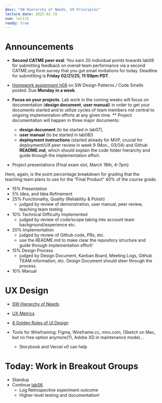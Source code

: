```yaml
---
desc: "SW Hierarchy of Needs, UX Principles"
lecture_date: 2025-02-19
num: lect11
ready: true
---
```


# Announcements
* **Second CATME peer eval**: You earn 20 individual points towards lab06 for submitting feedback on overall team performance via a second CATME.org form survey that you got email invitations for today. Deadline for submittting is **Friday 02/21/25, 11:59pm PDT**.
* [Homework assignment h08](https://ucsb-cs148.github.io/w25/hwk/h08/) on SW Design Patterns / Code Smells posted. Due **Monday in a week**. 

* **Focus on your projects**. Lab work in the coming weeks will focus on documentation (**design document**, **user manual**) in order to get your documents started and to utilize cycles of team members not central to ongoing implementation efforts at any given time. 
** Project documentation will happen in three major documents: 
    * **design document** (to be started in lab07),
    * **user manual** (to be started in lab08))
    * **deployment instructions** (started already for MVP, crucial for deployment/UX peer review in week 9 (Mon., 03/04) and Github **README.md**, which should explain the code folder hierarchy and guide through the implementation effort. 
* Project presentations (Final exam slot, March 18th, 4-7pm)

Here, again, is the point percentage breakdown for grading that the teaching team plans to use for the “Final Product” 40% of the course grade.

* 15% Presentation
* 5% Idea, and Idea Refinement 
* 25% Functionality, Quality (Reliability & Polish) 
    * judged by review of demonstration, user manual, peer review, teaching team testing 
* 10% Technical Difficulty Implemented 
    * judged by review of code/scope taking into account team background/experience etc.
* 20% Implementation 
    * judged by review of Github code, PRs, etc. 
    * use the README.md to make clear the repository structure and guide through implementation effort! 
* 15% Design Process 
    * judged by Design Document, Kanban Board, Meeting Logs, Github TEAM information, etc. Design Document should steer through the process.
* 10% Manual 


# UX Design
* [SW Hierarchy of Needs](https://www.cs.ucsb.edu/~holl/CS148/handouts/HierarchyOfNeeds.pdf)
* [UX Metrics](https://www.cs.ucsb.edu/~holl/CS148/handouts/UXMetrics.pdf)
* [8 Golden Rules of UI Design](https://sites.cs.ucsb.edu/~holl/CS148/handouts/Slides_UIPrinciples.pdf) 

* Tools for Wireframing: Figma, Wireframe.cc, miro.com, (Sketch on Mac, but no free option anymore(?),  Adobe XD in maintenance mode)...
  * Storybook and Vercel v0 can help

# Today: Work in Breakout Groups
* Standup
* Continue [lab06](https://ucsb-cs148.github.io/w25/lab/lab06/) 
    * Log Retrospective experiment outcome
    * Higher-level testing and documentation! 






